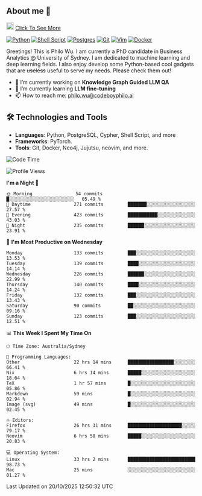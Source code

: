 ## About me 🤗

<a href="#"><img src="https://media.giphy.com/media/hvRJCLFzcasrR4ia7z/giphy.gif" width="20px" height="20px"></a> [Click To See More](https://codeboyphilo.github.io)

[![Python](https://img.shields.io/badge/python-3670A0?style=for-the-badge&logo=python&logoColor=ffdd54)](#)
[![Shell Script](https://img.shields.io/badge/shell_script-%23121011.svg?style=for-the-badge&logo=gnu-bash&logoColor=white)](#)
[![Postgres](https://img.shields.io/badge/postgres-%23316192.svg?style=for-the-badge&logo=postgresql&logoColor=white)](#)
[![Git](https://img.shields.io/badge/git-%23F05033.svg?style=for-the-badge&logo=git&logoColor=white)](#)
[![Vim](https://img.shields.io/badge/VIM-%2311AB00.svg?style=for-the-badge&logo=vim&logoColor=white)](#)
[![Docker](https://img.shields.io/badge/docker-%230db7ed.svg?style=for-the-badge&logo=docker&logoColor=white)](#)

Greetings! This is Philo Wu. I am currently a PhD candidate in Business Analytics \@ University of Sydney. I am dedicated to machine learning and deep learning fields. I also enjoy develop some Python-based cool gadgets that are ~~useless~~ useful to serve my needs. Please check them out!

- 🔭 I’m currently working on **Knowledge Graph Guided LLM QA**
- 🌱 I’m currently learning **LLM fine-tuning**
- 📫 How to reach me: philo.wu@codeboyphilo.ai

## 🛠 Technologies and Tools
- **Languages**: Python, PostgreSQL, Cypher, Shell Script, and more
- **Frameworks**: PyTorch.
- **Tools**: Git, Docker, Neo4j, Jujutsu, neovim, and more.

<!--START_SECTION:waka-->
![Code Time](http://img.shields.io/badge/Code%20Time-1%2C214%20hrs%2020%20mins-blue)

![Profile Views](http://img.shields.io/badge/Profile%20Views-0-blue)

**I'm a Night 🦉** 

```text
🌞 Morning                54 commits          █░░░░░░░░░░░░░░░░░░░░░░░░   05.49 % 
🌆 Daytime                271 commits         ███████░░░░░░░░░░░░░░░░░░   27.57 % 
🌃 Evening                423 commits         ███████████░░░░░░░░░░░░░░   43.03 % 
🌙 Night                  235 commits         ██████░░░░░░░░░░░░░░░░░░░   23.91 % 
```
📅 **I'm Most Productive on Wednesday** 

```text
Monday                   133 commits         ███░░░░░░░░░░░░░░░░░░░░░░   13.53 % 
Tuesday                  139 commits         ████░░░░░░░░░░░░░░░░░░░░░   14.14 % 
Wednesday                226 commits         ██████░░░░░░░░░░░░░░░░░░░   22.99 % 
Thursday                 140 commits         ████░░░░░░░░░░░░░░░░░░░░░   14.24 % 
Friday                   132 commits         ███░░░░░░░░░░░░░░░░░░░░░░   13.43 % 
Saturday                 90 commits          ██░░░░░░░░░░░░░░░░░░░░░░░   09.16 % 
Sunday                   123 commits         ███░░░░░░░░░░░░░░░░░░░░░░   12.51 % 
```


📊 **This Week I Spent My Time On** 

```text
🕑︎ Time Zone: Australia/Sydney

💬 Programming Languages: 
Other                    22 hrs 14 mins      █████████████████░░░░░░░░   66.41 % 
Nix                      6 hrs 14 mins       █████░░░░░░░░░░░░░░░░░░░░   18.64 % 
TeX                      1 hr 57 mins        █░░░░░░░░░░░░░░░░░░░░░░░░   05.86 % 
Markdown                 59 mins             █░░░░░░░░░░░░░░░░░░░░░░░░   02.94 % 
Image (svg)              49 mins             █░░░░░░░░░░░░░░░░░░░░░░░░   02.45 % 

🔥 Editors: 
Firefox                  26 hrs 31 mins      ████████████████████░░░░░   79.17 % 
Neovim                   6 hrs 58 mins       █████░░░░░░░░░░░░░░░░░░░░   20.83 % 

💻 Operating System: 
Linux                    33 hrs 2 mins       █████████████████████████   98.73 % 
Mac                      25 mins             ░░░░░░░░░░░░░░░░░░░░░░░░░   01.27 % 
```


 Last Updated on 20/10/2025 12:50:32 UTC
<!--END_SECTION:waka-->
